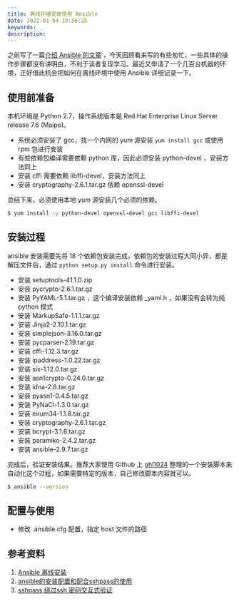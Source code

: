 ```yaml
---
title: 离线环境安装使用 Ansible
date: 2022-01-04 19:56:25
keywords:
description:
---
```


之前写了一篇[介绍 Ansible 的文章](http://www.edulinks.cn/2021/07/04/20210706-ansible-startup/) ，今天回顾看来写的有些匆忙，一些具体的操作步骤都没有讲明白，不利于读者复现学习。最近又申请了一个几百台机器的环境，正好借此机会把如何在离线环境中使用 Ansible 详细记录一下。

## 使用前准备

本机环境是 Python 2.7，操作系统版本是 Red Hat Enterprise Linux Server release 7.6 (Maipo)。 

* 系统必须安装了 gcc，找一个内网的 yum 源安装 `yum install gcc` 或使用 rpm 包进行安装
* 有些依赖包编译需要依赖 python 库，因此必须安装 python-devel ，安装方法同上
* 安装 cffi 需要依赖 libffi-devel，安装方法同上
* 安装 cryptography-2.6.1.tar.gz 依赖 openssl-devel

总结下来，必须使用本地 yum 源安装几个必须的依赖。

```sh
$ yum install -y python-devel openssl-devel gcc libffi-devel
```

## 安装过程

ansible 安装需要先将 18 个依赖包安装完成，依赖包的安装过程大同小异，都是解压文件后，通过 `python setup.py install` 命令进行安装。

* 安装 setuptools-41.1.0.zip
* 安装 pycrypto-2.6.1.tar.gz
* 安装 PyYAML-5.1.tar.gz ，这个编译安装依赖 _yaml.h ，如果没有会转为纯 python 模式
* 安装 MarkupSafe-1.1.1.tar.gz 
* 安装 Jinja2-2.10.1.tar.gz 
* 安装 simplejson-3.16.0.tar.gz 
* 安装 pycparser-2.19.tar.gz
* 安装 cffi-1.12.3.tar.gz
* 安装 ipaddress-1.0.22.tar.gz 
* 安装 six-1.12.0.tar.gz
* 安装 asn1crypto-0.24.0.tar.gz
* 安装 idna-2.8.tar.gz
* 安装 pyasn1-0.4.5.tar.gz
* 安装 PyNaCl-1.3.0.tar.gz 
* 安装 enum34-1.1.8.tar.gz
* 安装 cryptography-2.6.1.tar.gz 
* 安装 bcrypt-3.1.6.tar.gz
* 安装 paramiko-2.4.2.tar.gz 
* 安装 ansible-2.9.7.tar.gz 

完成后，验证安装结果。推荐大家使用 Github 上 [ghl1024](https://github.com/ghl1024/ansible-offline-install/blob/main/ansible/install.sh) 整理的一个安装脚本来自动化这个过程，如果需要特定的版本，自己修改脚本内容就可以。

```sh
$ ansible --version
```

## 配置与使用

* 修改 .ansible.cfg 配置，指定 host 文件的路径

## 参考资料

1. [Ansible 离线安装](https://www.cnblogs.com/ghl1024/p/14309382.html)
2. [ansible的安装配置和配合sshpass的使用](https://blog.csdn.net/z960339491/article/details/84328904)
3. [sshpass 绕过ssh 密码交互式验证](https://blog.csdn.net/weixin_30360497/article/details/96901120)
